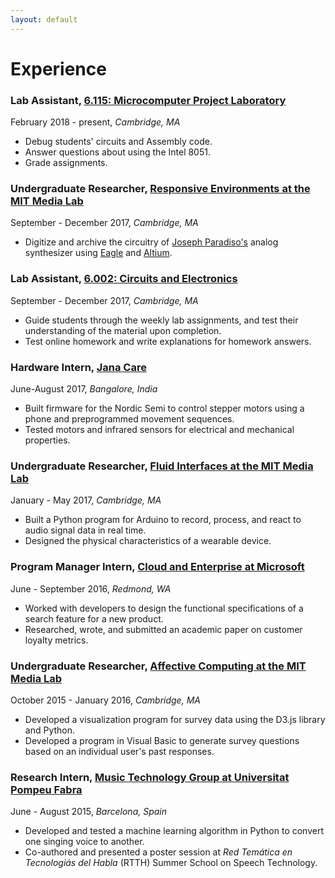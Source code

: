 ```yaml
---
layout: default
---
```


# Experience

### Lab Assistant, [6.115: Microcomputer Project Laboratory](http://web.mit.edu/6.115/www/)
February 2018 - present, _Cambridge, MA_
* Debug students' circuits and Assembly code.
* Answer questions about using the Intel 8051. 
* Grade assignments.


### Undergraduate Researcher, [Responsive Environments at the MIT Media Lab](https://www.media.mit.edu/groups/responsive-environments/overview/)
September - December 2017, _Cambridge, MA_
* Digitize and archive the circuitry of [Joseph Paradiso's](http://web.media.mit.edu/~joep/) analog synthesizer using [Eagle](https://www.autodesk.com/products/eagle/overview) and [Altium](http://www.altium.com/).

### Lab Assistant, [6.002: Circuits and Electronics](https://ocw.mit.edu/courses/electrical-engineering-and-computer-science/6-002-circuits-and-electronics-spring-2007/)
September - December 2017, _Cambridge, MA_
* Guide students through the weekly lab assignments, and test their understanding of the material upon completion.
* Test online homework and write explanations for homework answers.

### Hardware Intern, [Jana Care](http://www.janacare.com/)
June-August 2017, _Bangalore, India_
* Built firmware for the Nordic Semi to control stepper motors using a phone and preprogrammed movement sequences.
* Tested motors and infrared sensors for electrical and mechanical properties.

### Undergraduate Researcher, [Fluid Interfaces at the MIT Media Lab](https://www.media.mit.edu/groups/fluid-interfaces/overview/)
January - May 2017, _Cambridge, MA_
* Built a Python program for Arduino to record, process, and react to audio signal data in real time.
* Designed the physical characteristics of a wearable device.

### Program Manager Intern, [Cloud and Enterprise at Microsoft](https://cloud.microsoft.com/en-us/)
June - September 2016, _Redmond, WA_
* Worked with developers to design the functional specifications of a search feature for a new product.
* Researched, wrote, and submitted an academic paper on customer loyalty metrics.

### Undergraduate Researcher, [Affective Computing at the MIT Media Lab](https://www.media.mit.edu/groups/affective-computing/overview/)
October 2015 - January 2016, _Cambridge, MA_
* Developed a visualization program for survey data using the D3.js library and Python.
* Developed a program in Visual Basic to generate survey questions based on an individual user's past responses.

### Research Intern, [Music Technology Group at Universitat Pompeu Fabra](https://www.upf.edu/web/mtg)
June - August 2015, _Barcelona, Spain_
* Developed and tested a machine learning algorithm in Python to convert one singing voice to another.
* Co-authored and presented a poster session at _Red Temática en Tecnologiás del Habla_ (RTTH) Summer School on Speech Technology.
